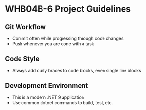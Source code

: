 # WHB04B-6 Project Guidelines

## Git Workflow
- Commit often while progressing through code changes
- Push whenever you are done with a task

## Code Style
- Always add curly braces to code blocks, even single line blocks

## Development Environment
- This is a modern .NET 9 application
- Use common dotnet commands to build, test, etc.